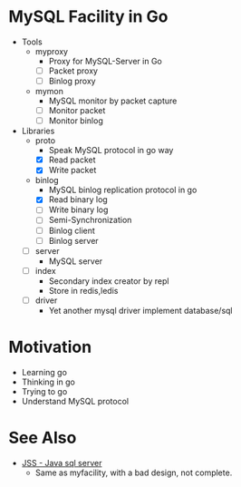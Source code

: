 MySQL Facility in Go
===================

* Tools
	* myproxy
		* Proxy for MySQL-Server in Go
		* [ ] Packet proxy
		* [ ] Binlog proxy
	* mymon
		* MySQL monitor by packet capture
		* [ ] Monitor packet
		* [ ] Monitor binlog
* Libraries
	* proto
		* Speak MySQL protocol in go way
		* [x] Read packet
		* [x] Write packet
	* binlog
		* MySQL binlog replication protocol in go
		* [x] Read binary log
		* [ ] Write binary log
		* [ ] Semi-Synchronization
		* [ ] Binlog client
		* [ ] Binlog server
	* [ ] server
		* MySQL server
	* [ ] index
		* Secondary index creator by repl
		* Store in redis,ledis
	* [ ] driver
		* Yet another mysql driver implement database/sql

Motivation
==========
* Learning go
* Thinking in go
* Trying to go
* Understand MySQL protocol

See Also
========
* [JSS - Java sql server]()
	* Same as myfacility, with a bad design, not complete.
